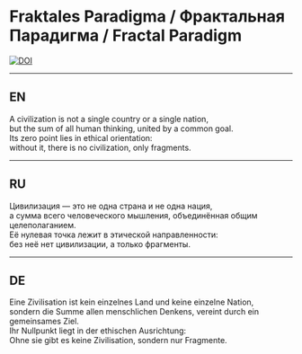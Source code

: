 # Fraktales Paradigma / Фрактальная Парадигма / Fractal Paradigm

[![DOI](https://zenodo.org/badge/DOI/10.5281/zenodo.16900170.svg)](https://doi.org/10.5281/zenodo.16900170)

---

## EN
A civilization is not a single country or a single nation,  
but the sum of all human thinking, united by a common goal.  
Its zero point lies in ethical orientation:  
without it, there is no civilization, only fragments.

---

## RU
Цивилизация — это не одна страна и не одна нация,  
а сумма всего человеческого мышления, объединённая общим целеполаганием.  
Её нулевая точка лежит в этической направленности:  
без неё нет цивилизации, а только фрагменты.

---

## DE
Eine Zivilisation ist kein einzelnes Land und keine einzelne Nation,  
sondern die Summe allen menschlichen Denkens, vereint durch ein gemeinsames Ziel.  
Ihr Nullpunkt liegt in der ethischen Ausrichtung:  
Ohne sie gibt es keine Zivilisation, sondern nur Fragmente.
